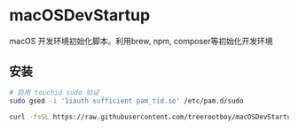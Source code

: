 # macOSDevStartup
macOS 开发环境初始化脚本。利用brew, npm, composer等初始化开发环境

## 安装
```bash
# 启用 touchid sudo 验证
sudo gsed -i '1iauth sufficient pam_tid.so' /etc/pam.d/sudo

curl -fsSL https://raw.githubusercontent.com/treerootboy/macOSDevStartup/master/install.sh | bash
```
